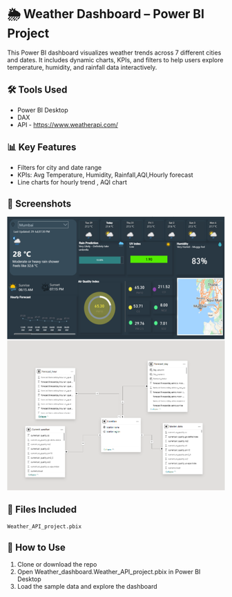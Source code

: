 # 🌦️ Weather Dashboard – Power BI Project

This Power BI dashboard visualizes weather trends across 7 different cities and dates. It includes dynamic charts, KPIs, and filters to help users explore temperature, humidity, and rainfall data interactively.

## 🛠 Tools Used
- Power BI Desktop
- DAX
- API - https://www.weatherapi.com/


## 📊 Key Features
- Filters for city and date range
- KPIs: Avg Temperature, Humidity, Rainfall,AQI,Hourly forecast
- Line charts for hourly trend , AQI chart 

## 📸 Screenshots
![Dashboard Overview](WeatherDashboard.PNG)
![Model Overview](Model_view.PNG)

## 📂 Files Included
    Weather_API_project.pbix 


## 📘 How to Use
1. Clone or download the repo
2. Open  Weather_dashboard.Weather_API_project.pbix in Power BI Desktop
3. Load the sample data and explore the dashboard